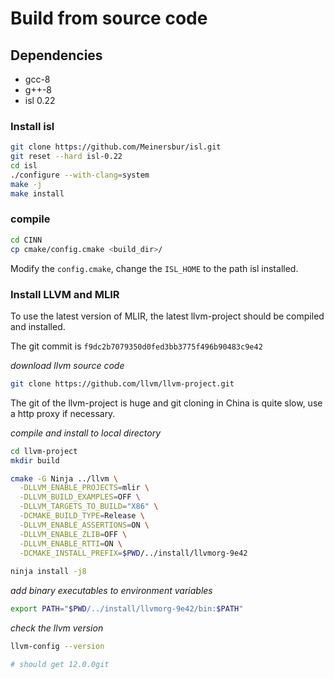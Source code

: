 # Build from source code

## Dependencies

- gcc-8
- g++-8
- isl 0.22

### Install isl


```sh
git clone https://github.com/Meinersbur/isl.git
git reset --hard isl-0.22
cd isl
./configure --with-clang=system
make -j
make install
```

### compile

```sh
cd CINN
cp cmake/config.cmake <build_dir>/
```

Modify the `config.cmake`, change the `ISL_HOME` to the path isl installed.


### Install LLVM and MLIR
To use the latest version of MLIR, the latest llvm-project should be compiled and installed.

The git commit is `f9dc2b7079350d0fed3bb3775f496b90483c9e42`

*download llvm source code*

```sh
git clone https://github.com/llvm/llvm-project.git
```
The git of the llvm-project is huge and git cloning in China is quite slow, use a http proxy if necessary.

*compile and install to local directory*

```sh
cd llvm-project
mkdir build

cmake -G Ninja ../llvm \
  -DLLVM_ENABLE_PROJECTS=mlir \
  -DLLVM_BUILD_EXAMPLES=OFF \
  -DLLVM_TARGETS_TO_BUILD="X86" \
  -DCMAKE_BUILD_TYPE=Release \
  -DLLVM_ENABLE_ASSERTIONS=ON \
  -DLLVM_ENABLE_ZLIB=OFF \
  -DLLVM_ENABLE_RTTI=ON \
  -DCMAKE_INSTALL_PREFIX=$PWD/../install/llvmorg-9e42
  
ninja install -j8
```

*add binary executables to environment variables*

```sh
export PATH="$PWD/../install/llvmorg-9e42/bin:$PATH"
```

*check the llvm version*

```sh
llvm-config --version

# should get 12.0.0git
```
